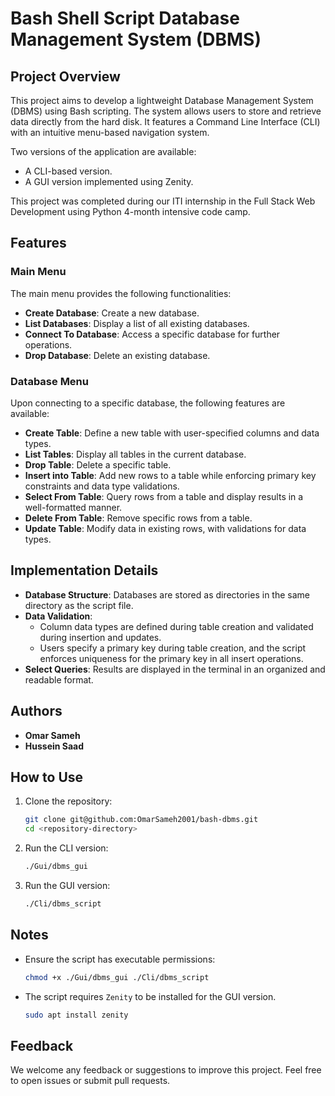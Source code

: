 # Bash Shell Script Database Management System (DBMS)

## Project Overview
This project aims to develop a lightweight Database Management System (DBMS) using Bash scripting. The system allows users to store and retrieve data directly from the hard disk. It features a Command Line Interface (CLI) with an intuitive menu-based navigation system.

Two versions of the application are available:
- A CLI-based version.
- A GUI version implemented using Zenity.

This project was completed during our ITI internship in the Full Stack Web Development using Python 4-month intensive code camp.

## Features

### Main Menu
The main menu provides the following functionalities:
- **Create Database**: Create a new database.
- **List Databases**: Display a list of all existing databases.
- **Connect To Database**: Access a specific database for further operations.
- **Drop Database**: Delete an existing database.

### Database Menu
Upon connecting to a specific database, the following features are available:
- **Create Table**: Define a new table with user-specified columns and data types.
- **List Tables**: Display all tables in the current database.
- **Drop Table**: Delete a specific table.
- **Insert into Table**: Add new rows to a table while enforcing primary key constraints and data type validations.
- **Select From Table**: Query rows from a table and display results in a well-formatted manner.
- **Delete From Table**: Remove specific rows from a table.
- **Update Table**: Modify data in existing rows, with validations for data types.

## Implementation Details
- **Database Structure**: Databases are stored as directories in the same directory as the script file.
- **Data Validation**:
  - Column data types are defined during table creation and validated during insertion and updates.
  - Users specify a primary key during table creation, and the script enforces uniqueness for the primary key in all insert operations.
- **Select Queries**: Results are displayed in the terminal in an organized and readable format.

## Authors
- **Omar Sameh**
- **Hussein Saad**

## How to Use
1. Clone the repository:
   ```bash
   git clone git@github.com:OmarSameh2001/bash-dbms.git
   cd <repository-directory>
   ```
2. Run the CLI version:
   ```bash
   ./Gui/dbms_gui
   ```
3. Run the GUI version:
   ```bash
   ./Cli/dbms_script
   ```

## Notes
- Ensure the script has executable permissions:
  ```bash
  chmod +x ./Gui/dbms_gui ./Cli/dbms_script
  ```
- The script requires `Zenity` to be installed for the GUI version.
  ```bash
  sudo apt install zenity
  ```

## Feedback
We welcome any feedback or suggestions to improve this project. Feel free to open issues or submit pull requests.


